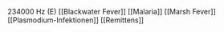 234000 Hz (E)
[[Blackwater Fever]]
[[Malaria]]
[[Marsh Fever]]
[[Plasmodium-Infektionen]]
[[Remittens]]